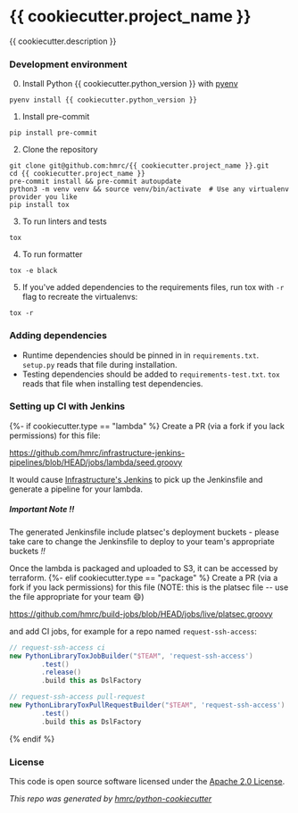 # {{ cookiecutter.project_name }}

{{ cookiecutter.description }}

### Development environment
0. Install Python {{ cookiecutter.python_version }} with [pyenv](https://github.com/pyenv/pyenv)
```
pyenv install {{ cookiecutter.python_version }}
```

1. Install pre-commit
```
pip install pre-commit
```

2. Clone the repository
```
git clone git@github.com:hmrc/{{ cookiecutter.project_name }}.git
cd {{ cookiecutter.project_name }}
pre-commit install && pre-commit autoupdate
python3 -m venv venv && source venv/bin/activate  # Use any virtualenv provider you like
pip install tox
```

3. To run linters and tests
```
tox
```

4. To run formatter
```
tox -e black
```

5. If you've added dependencies to the requirements files, run tox with `-r` flag to recreate the virtualenvs:
```
tox -r
```

### Adding dependencies

- Runtime dependencies should be pinned in in `requirements.txt`. `setup.py` reads that file during installation.
- Testing dependencies should be added to `requirements-test.txt`. `tox` reads that file when installing test dependencies.

### Setting up CI with Jenkins
{%- if cookiecutter.type == "lambda" %}
Create a PR (via a fork if you lack permissions) for this file: 

https://github.com/hmrc/infrastructure-jenkins-pipelines/blob/HEAD/jobs/lambda/seed.groovy

It would cause [Infrastructure's Jenkins](https://jenkins.tools.management.tax.service.gov.uk/)
to pick up the Jenkinsfile and generate a pipeline for your lambda. 

##### Important Note _!!_
The generated Jenkinsfile include platsec's deployment buckets - please take care to 
change the Jenkinsfile to deploy to your team's appropriate buckets _!!_

Once the lambda is packaged and uploaded to S3, it can be accessed by terraform.
{%- elif cookiecutter.type == "package" %}
Create a PR (via a fork if you lack permissions) for this file (NOTE: this is the platsec 
file -- use the file appropriate for your team :smile:)

https://github.com/hmrc/build-jobs/blob/HEAD/jobs/live/platsec.groovy

and add CI jobs, for example for a repo named `request-ssh-access`:
```groovy
// request-ssh-access ci
new PythonLibraryToxJobBuilder("$TEAM", 'request-ssh-access')
        .test()
        .release()
        .build this as DslFactory

// request-ssh-access pull-request
new PythonLibraryToxPullRequestBuilder("$TEAM", 'request-ssh-access')
        .test()
        .build this as DslFactory
```
{% endif %}

### License
This code is open source software licensed under the [Apache 2.0 License]("http://www.apache.org/licenses/LICENSE-2.0.html").

_This repo was generated by [hmrc/python-cookiecutter](https://github.com/hmrc/python-cookiecutter)_
